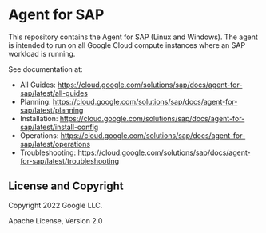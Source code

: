 # Agent for SAP

This repository contains the Agent for SAP (Linux and Windows). The agent is
intended to run on all Google Cloud compute instances where an SAP workload is
running.

See documentation at:

*   All Guides: https://cloud.google.com/solutions/sap/docs/agent-for-sap/latest/all-guides
*   Planning: https://cloud.google.com/solutions/sap/docs/agent-for-sap/latest/planning
*   Installation: https://cloud.google.com/solutions/sap/docs/agent-for-sap/latest/install-config
*   Operations: https://cloud.google.com/solutions/sap/docs/agent-for-sap/latest/operations
*   Troubleshooting: https://cloud.google.com/solutions/sap/docs/agent-for-sap/latest/troubleshooting

## License and Copyright

Copyright 2022 Google LLC.

Apache License, Version 2.0

